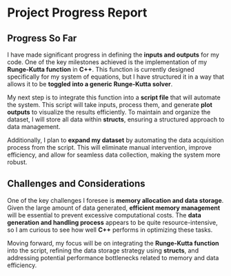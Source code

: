 # Project Progress Report

## Progress So Far

I have made significant progress in defining the **inputs and outputs** for my code. One of the key milestones achieved is the implementation of my **Runge-Kutta function** in **C++**. This function is currently designed specifically for my system of equations, but I have structured it in a way that allows it to be **toggled into a generic Runge-Kutta solver**.

My next step is to integrate this function into a **script file** that will automate the system. This script will take inputs, process them, and generate **plot outputs** to visualize the results efficiently. To maintain and organize the dataset, I will store all data within **structs**, ensuring a structured approach to data management.

Additionally, I plan to **expand my dataset** by automating the data acquisition process from the script. This will eliminate manual intervention, improve efficiency, and allow for seamless data collection, making the system more robust.

## Challenges and Considerations

One of the key challenges I foresee is **memory allocation and data storage**. Given the large amount of data generated, **efficient memory management** will be essential to prevent excessive computational costs. The **data generation and handling process** appears to be quite resource-intensive, so I am curious to see how well **C++** performs in optimizing these tasks.

Moving forward, my focus will be on integrating the **Runge-Kutta function** into the script, refining the data storage strategy using **structs**, and addressing potential performance bottlenecks related to memory and data efficiency.
